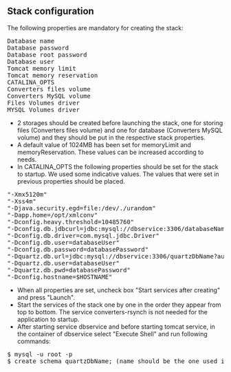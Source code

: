 ## Stack configuration

The following properties are mandatory for creating the stack:
<pre>
Database name
Database password
Database root password
Database user
Tomcat memory limit
Tomcat memory reservation
CATALINA_OPTS
Converters files volume
Converters MySQL volume
Files Volumes driver
MYSQL Volumes driver
</pre>

- 2 storages should be created before launching the stack, one for storing files (Converters files volume) and one for database (Converters MySQL volume) and they should be put in the respective stack properties.
- A default value of 1024MB has been set for memoryLimit and memoryReservation. These values can be increased according to needs. 
- In CATALINA_OPTS the following properties should be set for the stack to startup. We used some indicative values. The values that were set in previous properties should be placed.
<pre>
"-Xmx5120m" 
"-Xss4m" 
"-Djava.security.egd=file:/dev/./urandom" 
"-Dapp.home=/opt/xmlconv" 
"-Dconfig.heavy.threshold=10485760" 
"-Dconfig.db.jdbcurl=jdbc:mysql://dbservice:3306/databaseName?autoReconnect=true&amp;characterEncoding=UTF-8&amp;emptyStringsConvertToZero=false&amp;jdbcCompliantTruncation=false" 
"-Dconfig.db.driver=com.mysql.jdbc.Driver" 
"-Dconfig.db.user=databaseUser" 
"-Dconfig.db.password=databasePassword" 
"-Dquartz.db.url=jdbc:mysql://dbservice:3306/quartzDbName?autoReconnect=true&amp;characterEncoding=UTF-8&amp;emptyStringsConvertToZero=false&amp;jdbcCompliantTruncation=false" 
"-Dquartz.db.user=databaseUser" 
"-Dquartz.db.pwd=databasePassword" 
"-Dconfig.hostname=$HOSTNAME" 
</pre>

- When all properties are set, uncheck box "Start services after creating" and press "Launch". 
- Start the services of the stack one by one in the order they appear from top to bottom. The service converters-rsynch is not needed for the application to startup.
- After starting service dbservice and before starting tomcat service, in the container of dbservice select "Execute Shell" and run following commands:

<pre>
$ mysql -u root -p
$ create schema quartzDbName; (name should be the one used in quartz.db.url)
</pre>

